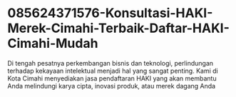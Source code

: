 # 085624371576-Konsultasi-HAKI-Merek-Cimahi-Terbaik-Daftar-HAKI-Cimahi-Mudah
Di tengah pesatnya perkembangan bisnis dan teknologi, perlindungan terhadap kekayaan intelektual menjadi hal yang sangat penting. Kami di Kota Cimahi menyediakan jasa pendaftaran HAKI yang akan membantu Anda melindungi karya cipta, inovasi produk, atau merek dagang Anda
